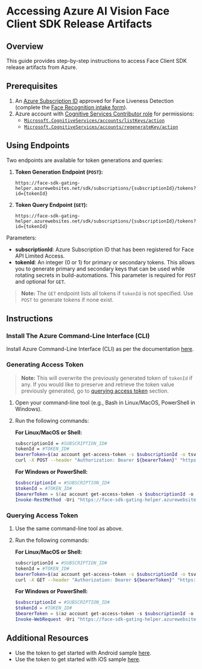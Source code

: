 # Accessing Azure AI Vision Face Client SDK Release Artifacts

## Overview
This guide provides step-by-step instructions to access Face Client SDK release artifacts from Azure.

## Prerequisites
1. An [Azure Subscription ID](https://learn.microsoft.com/azure/azure-portal/get-subscription-tenant-id) approved for Face Liveness Detection (complete the [Face Recognition intake form](https://aka.ms/facerecognition)).
2. Azure account with [Cognitive Services Contributor role](https://learn.microsoft.com/azure/role-based-access-control/role-assignments-list-portal) for permissions:
   - [`Microsoft.CognitiveServices/accounts/listKeys/action`](https://learn.microsoft.com/rest/api/cognitiveservices/accountmanagement/accounts/list-keys)
   - [`Microsoft.CognitiveServices/accounts/regenerateKey/action`](https://learn.microsoft.com/rest/api/cognitiveservices/accountmanagement/accounts/regenerate-key)

## Using Endpoints
Two endpoints are available for token generations and queries:
   
1. **Token Generation Endpoint (`POST`):**
   
   ```
   https://face-sdk-gating-helper.azurewebsites.net/sdk/subscriptions/{subscriptionId}/tokens?id={tokenId}
   ```
   
1. **Token Query Endpoint (`GET`):**

   ```
   https://face-sdk-gating-helper.azurewebsites.net/sdk/subscriptions/{subscriptionId}/tokens?id={tokenId}
   ```

Parameters:
- **subscriptionId**: Azure Subscription ID that has been registered for Face API Limited Access.
- **tokenId**: An integer (0 or 1) for primary or secondary tokens. This allows you to generate primary and secondary keys that can be used while rotating secrets in build-automations. This parameter is required for `POST` and optional for `GET`.

> **Note:** The `GET` endpoint lists all tokens if `tokenId` is not specified. Use `POST` to generate tokens if none exist.

## Instructions

### Install The Azure Command-Line Interface (CLI)
Install Azure Command-Line Interface (CLI) as per the documentation [here](https://learn.microsoft.com/cli/azure/).

### Generating Access Token

> **Note:** This will overwrite the previously generated token of `tokenId` if any. If you would like to preserve and retrieve the token value previously generated, go to [querying access token](#querying-access-token) section.

1. Open your command-line tool (e.g., Bash in Linux/MacOS, PowerShell in Windows).
1. Run the following commands:

   **For Linux/MacOS or Shell:**
   ```bash
   subscriptionId = #SUBSCRIPTION_ID#
   tokenId = #TOKEN_ID#
   bearerToken=$(az account get-access-token -s $subscriptionId -o tsv | cut -f1)
   curl -X POST --header "Authorization: Bearer ${bearerToken}" "https://face-sdk-gating-helper.azurewebsites.net/sdk/subscriptions/${subscriptionId}/tokens?id=${tokenId}"
   ```

   **For Windows or PowerShell:**
   ```powershell
   $subscriptionId = #SUBSCRIPTION_ID#
   $tokenId = #TOKEN_ID#
   $bearerToken = $(az account get-access-token -s $subscriptionId -o tsv).split()[0];
   Invoke-RestMethod -Uri "https://face-sdk-gating-helper.azurewebsites.net/sdk/subscriptions/${subscriptionId}/tokens?id=${tokenId}" -Method POST -Headers @{"Authorization"="Bearer ${bearerToken}"}
   ```

### Querying Access Token
1. Use the same command-line tool as above.
1. Run the following commands:

   **For Linux/MacOS or Shell:**
   ```bash
   subscriptionId = #SUBSCRIPTION_ID#
   tokenId = #TOKEN_ID#
   bearerToken=$(az account get-access-token -s $subscriptionId -o tsv | cut -f1)
   curl -X GET --header "Authorization: Bearer ${bearerToken}" "https://face-sdk-gating-helper.azurewebsites.net/sdk/subscriptions/${subscriptionId}/tokens?id=${tokenId}"
   ```

   **For Windows or PowerShell:**
   ```powershell
   $subscriptionId = #SUBSCRIPTION_ID#
   $tokenId = #TOKEN_ID#
   $bearerToken = $(az account get-access-token -s $subscriptionId -o tsv).split()[0];
   Invoke-WebRequest -Uri "https://face-sdk-gating-helper.azurewebsites.net/sdk/subscriptions/${subscriptionId}/tokens?id=${tokenId}" -Method GET -Headers @{"Authorization"="Bearer ${bearerToken}"}
   ```

## Additional Resources
- Use the token to get started with Android sample [here](samples/kotlin/face/FaceAnalyzerSample/README.md).
- Use the token to get started with iOS sample [here](samples/swift/face/FaceAnalyzerSample/README.md).
